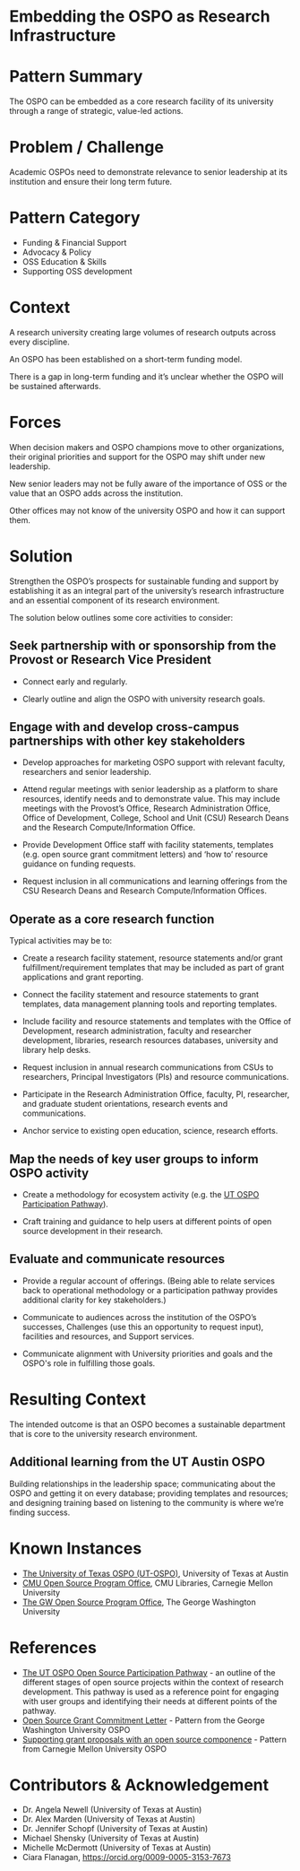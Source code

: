 # Embedding the OSPO as Research Infrastructure

# Pattern Summary

The OSPO can be embedded as a core research facility of its university through a range of strategic, value-led actions.

# Problem / Challenge

Academic OSPOs need to demonstrate relevance to senior leadership at its institution and ensure their long term future.

# Pattern Category

* Funding & Financial Support
* Advocacy & Policy  
* OSS Education & Skills  
* Supporting OSS development   

# Context

A research university creating large volumes of research outputs across every discipline.

An OSPO has been established on a short-term funding model.

There is a gap in long-term funding and it’s unclear whether the OSPO will be sustained afterwards.

# Forces

When decision makers and OSPO champions move to other organizations, their original priorities and support for the OSPO may shift under new leadership.

New senior leaders may not be fully aware of the importance of OSS or the value that an OSPO adds across the institution.

Other offices may not know of the university OSPO and how it can support them.

# Solution

Strengthen the OSPO’s prospects for sustainable funding and support by establishing it as an integral part of the university’s research infrastructure and an essential component of its research environment.

The solution below outlines some core activities to consider:

## Seek partnership with or sponsorship from the Provost or Research Vice President

* Connect early and regularly.

* Clearly outline and align the OSPO with university research goals.

## Engage with and develop cross-campus partnerships with other key stakeholders

* Develop approaches for marketing OSPO support with relevant faculty, researchers and senior leadership. 

* Attend regular meetings with senior leadership as a platform to share resources, identify needs and to demonstrate value. This may include meetings with the 
  Provost’s Office, Research Administration Office, Office of Development, College, School and Unit (CSU) Research Deans and the Research Compute/Information 
  Office.

* Provide Development Office staff with facility statements, templates (e.g. open source grant commitment letters) and ‘how to’ resource guidance on funding 
  requests.

* Request inclusion in all communications and learning offerings from the CSU Research Deans and Research Compute/Information Offices.

## Operate as a core research function 

Typical activities may be to: 

* Create a research facility statement, resource statements and/or grant fulfillment/requirement templates that may be included as part of grant applications and grant reporting. 

* Connect the facility statement and resource statements to grant templates, data management planning tools and reporting templates.

* Include facility and resource statements and templates with the Office of Development, research administration, faculty and researcher development, libraries, research resources databases, university and library help desks.

* Request inclusion in annual research communications from CSUs to researchers, Principal Investigators (PIs) and resource communications. 

* Participate in the Research Administration Office, faculty, PI, researcher, and graduate student orientations, research events and communications.

*  Anchor service to existing open education, science, research efforts.

## Map the needs of key user groups to inform OSPO activity

* Create a methodology for ecosystem activity (e.g. the [UT OSPO Participation Pathway](https://opensource.utexas.edu/resources)). 

* Craft training and guidance to help users at different points of open source development in their research.

## Evaluate and communicate resources 

* Provide a regular account of offerings. (Being able to relate services back to operational methodology or a participation pathway provides additional clarity for key stakeholders.)

* Communicate to audiences across the institution of the OSPO’s successes, Challenges (use this an opportunity to request input), facilities and resources, and 
  Support services.

* Communicate alignment with University priorities and goals and the OSPO's role in fulfilling those goals.

# Resulting Context

The intended outcome is that an OSPO becomes a sustainable department that is core to the university research environment.

## Additional learning from the UT Austin OSPO

Building relationships in the leadership space; communicating about the OSPO and getting it on every database; providing templates and resources; and designing training based on listening to the community is where we’re finding success.

# Known Instances

* [The University of Texas OSPO (UT-OSPO)](https://opensource.utexas.edu/), University of Texas at Austin
* [CMU Open Source Program Office](https://www.library.cmu.edu/services/ospo), CMU Libraries, Carnegie Mellon University
* [The GW Open Source Program Office](https://ospo.gwu.edu/), The George Washington University

# References

* [The UT OSPO Open Source Participation Pathway](https://opensource.utexas.edu/resources) - an outline of the different stages of open source projects within the context of research development. This pathway is used as a reference point for engaging with user groups and identifying their needs at different points of the pathway.
* [Open Source Grant Commitment Letter](https://github.com/CURIOSSorg/curioss-patterns/blob/main/open-source-grant-commitment-letter.md) - Pattern from the George Washington University OSPO
* [Supporting grant proposals with an open source componence](https://github.com/CURIOSSorg/curioss-patterns/blob/main/supporting-grant-proposals-with-an-open-source-component.md) - Pattern from Carnegie Mellon University OSPO


# Contributors & Acknowledgement

* Dr. Angela Newell (University of Texas at Austin)
* Dr. Alex Marden (University of Texas at Austin)
* Dr. Jennifer Schopf (University of Texas at Austin)
* Michael Shensky (University of Texas at Austin)
* Michelle McDermott (University of Texas at Austin)
* Ciara Flanagan, https://orcid.org/0009-0005-3153-7673

